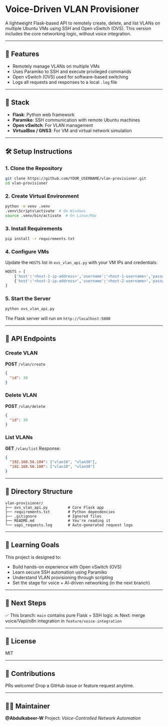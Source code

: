 # Voice-Driven VLAN Provisioner

A lightweight Flask-based API to remotely create, delete, and list VLANs on multiple Ubuntu VMs using SSH and Open vSwitch (OVS). This version includes the core networking logic, without voice integration.

---

## 🚀 Features

* Remotely manage VLANs on multiple VMs
* Uses Paramiko to SSH and execute privileged commands
* Open vSwitch (OVS) used for software-based switching
* Logs all requests and responses to a local `.log` file

---

## 🧱 Stack

* **Flask**: Python web framework
* **Paramiko**: SSH communication with remote Ubuntu machines
* **Open vSwitch**: For VLAN management
* **VirtualBox / GNS3**: For VM and virtual network simulation

---

## 🛠️ Setup Instructions

### 1. Clone the Repository

```bash
git clone https://github.com/YOUR_USERNAME/vlan-provisioner.git
cd vlan-provisioner
```

### 2. Create Virtual Environment

```bash
python -m venv .venv
.venv\Scripts\activate  # On Windows
source .venv/bin/activate  # On Linux/Mac
```

### 3. Install Requirements

```bash
pip install -r requirements.txt
```

### 4. Configure VMs

Update the `HOSTS` list in `ovs_vlan_api.py` with your VM IPs and credentials:

```python
HOSTS = [
    {'host':'<host-1-ip-address>','username':'<host-1-username>','password':'<host-1-password>'},
    {'host':'<host-2-ip-address>','username':'<host-2-username>','password':'<host-2-password>'}
]
```

### 5. Start the Server

```bash
python ovs_vlan_api.py
```

The Flask server will run on `http://localhost:5000`

---

## 📡 API Endpoints

### Create VLAN

**POST** `/vlan/create`

```json
{
  "id": 30
}
```

### Delete VLAN

**POST** `/vlan/delete`

```json
{
  "id": 30
}
```

### List VLANs

**GET** `/vlan/list`
Response:

```json
{
  "192.168.56.104": ["vlan10", "vlan30"],
  "192.168.56.108": ["vlan10", "vlan30"]
}
```

---

## 📁 Directory Structure

```
vlan-provisioner/
├── ovs_vlan_api.py         # Core Flask app
├── requirements.txt        # Python dependencies
├── .gitignore              # Ignored files
├── README.md               # You're reading it
└── vapi_requests.log       # Auto-generated request logs
```

---

## 🧠 Learning Goals

This project is designed to:

* Build hands-on experience with Open vSwitch (OVS)
* Learn secure SSH automation using Paramiko
* Understand VLAN provisioning through scripting
* Set the stage for voice + AI-driven networking (in the next branch)

---

## 📌 Next Steps

✅ This branch: `main` contains pure Flask + SSH logic
🔜 Next: merge voice/Vapi/n8n integration in `feature/voice-integration`

---

## 📜 License

MIT

---

## 🤝 Contributions

PRs welcome! Drop a GitHub issue or feature request anytime.

---

## 👨‍💻 Maintainer

**@Abdulkabeer-W**
Project: *Voice-Controlled Network Automation*